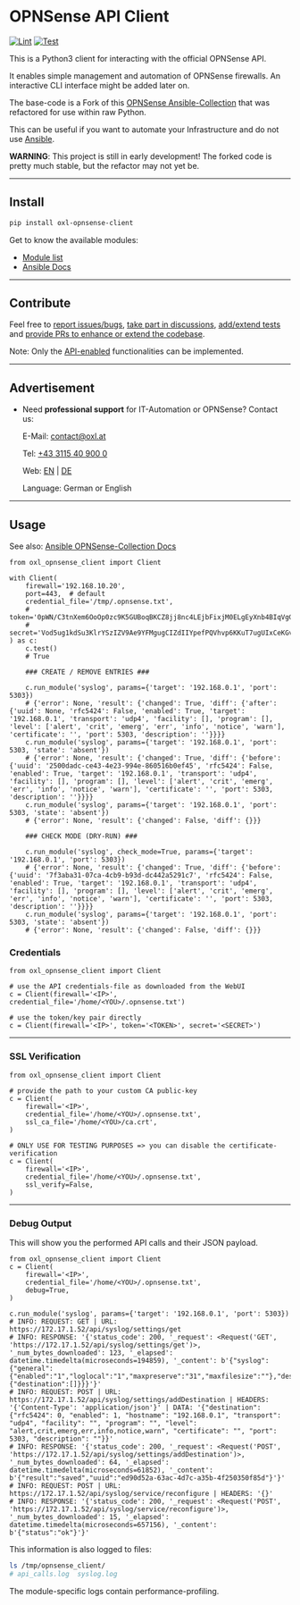 # OPNSense API Client

[![Lint](https://github.com/O-X-L/opnsense-api-client/actions/workflows/lint.yml/badge.svg)](https://github.com/O-X-L/opnsense-api-client/actions/workflows/lint.yml)
[![Test](https://github.com/O-X-L/opnsense-api-client/actions/workflows/unittest.yml/badge.svg)](https://github.com/O-X-L/opnsense-api-client/actions/workflows/unittest.yml)

This is a Python3 client for interacting with the official OPNSense API.

It enables simple management and automation of OPNSense firewalls. An interactive CLI interface might be added later on.

The base-code is a Fork of this [OPNSense Ansible-Collection](https://github.com/ansibleguy/collection_opnsense) that was refactored for use within raw Python.

This can be useful if you want to automate your Infrastructure and do not use [Ansible](https://www.ansible.com/how-ansible-works/).

**WARNING**: This project is still in early development! The forked code is pretty much stable, but the refactor may not yet be.

----

## Install

```bash
pip install oxl-opnsense-client
```

Get to know the available modules:

* [Module list](https://github.com/O-X-L/opnsense-api-client/tree/main/src/oxl_opnsense_client/plugins/modules)
* [Ansible Docs](https://opnsense.ansibleguy.net)

----

## Contribute

Feel free to [report issues/bugs](https://github.com/O-X-L/opnsense-api-client/issues), [take part in discussions](https://github.com/O-X-L/opnsense-api-client/discussions), [add/extend tests](https://github.com/O-X-L/opnsense-api-client/tree/latest/src/tests) and [provide PRs to enhance or extend the codebase](https://github.com/O-X-L/opnsense-api-client/pulls).

Note: Only the [API-enabled](https://docs.opnsense.org/development/api.html) functionalities can be implemented.

----

## Advertisement

* Need **professional support** for IT-Automation or OPNSense? Contact us:

  E-Mail: [contact@oxl.at](mailto:contact@oxl.at)

  Tel: [+43 3115 40 900 0](tel:+433115409000)

  Web: [EN](https://www.o-x-l.com) | [DE](https://www.oxl.at)

  Language: German or English

----

## Usage

See also: [Ansible OPNSense-Collection Docs](https://opnsense.ansibleguy.net/en/latest/usage/2_basic.html)

```python3
from oxl_opnsense_client import Client

with Client(
    firewall='192.168.10.20',
    port=443,  # default
    credential_file='/tmp/.opnsense.txt',
    # token='0pWN/C3tnXem6OoOp0zc9K5GUBoqBKCZ8jj8nc4LEjbFixjM0ELgEyXnb4BIqVgGNunuX0uLThblgp9Z',
    # secret='Vod5ug1kdSu3KlrYSzIZV9Ae9YFMgugCIZdIIYpefPQVhvp6KKuT7ugUIxCeKGvN6tj9uqduOzOzUlv',
) as c:
    c.test()
    # True

    ### CREATE / REMOVE ENTRIES ###
    
    c.run_module('syslog', params={'target': '192.168.0.1', 'port': 5303})
    # {'error': None, 'result': {'changed': True, 'diff': {'after': {'uuid': None, 'rfc5424': False, 'enabled': True, 'target': '192.168.0.1', 'transport': 'udp4', 'facility': [], 'program': [], 'level': ['alert', 'crit', 'emerg', 'err', 'info', 'notice', 'warn'], 'certificate': '', 'port': 5303, 'description': ''}}}}
    c.run_module('syslog', params={'target': '192.168.0.1', 'port': 5303, 'state': 'absent'})
    # {'error': None, 'result': {'changed': True, 'diff': {'before': {'uuid': '2500dadc-ce43-4e23-994e-860516b0ef45', 'rfc5424': False, 'enabled': True, 'target': '192.168.0.1', 'transport': 'udp4', 'facility': [], 'program': [], 'level': ['alert', 'crit', 'emerg', 'err', 'info', 'notice', 'warn'], 'certificate': '', 'port': 5303, 'description': ''}}}}
    c.run_module('syslog', params={'target': '192.168.0.1', 'port': 5303, 'state': 'absent'})
    # {'error': None, 'result': {'changed': False, 'diff': {}}}

    ### CHECK MODE (DRY-RUN) ###
    
    c.run_module('syslog', check_mode=True, params={'target': '192.168.0.1', 'port': 5303})
    # {'error': None, 'result': {'changed': True, 'diff': {'before': {'uuid': '7f3aba31-07ca-4cb9-b93d-dc442a5291c7', 'rfc5424': False, 'enabled': True, 'target': '192.168.0.1', 'transport': 'udp4', 'facility': [], 'program': [], 'level': ['alert', 'crit', 'emerg', 'err', 'info', 'notice', 'warn'], 'certificate': '', 'port': 5303, 'description': ''}}}}
    c.run_module('syslog', params={'target': '192.168.0.1', 'port': 5303, 'state': 'absent'})
    # {'error': None, 'result': {'changed': False, 'diff': {}}}
```


### Credentials

```python3
from oxl_opnsense_client import Client

# use the API credentials-file as downloaded from the WebUI
c = Client(firewall='<IP>', credential_file='/home/<YOU>/.opnsense.txt')

# use the token/key pair directly
c = Client(firewall='<IP>', token='<TOKEN>', secret='<SECRET>')
```

----

### SSL Verification

```python3
from oxl_opnsense_client import Client

# provide the path to your custom CA public-key
c = Client(
    firewall='<IP>',
    credential_file='/home/<YOU>/.opnsense.txt',
    ssl_ca_file='/home/<YOU>/ca.crt',
)

# ONLY USE FOR TESTING PURPOSES => you can disable the certificate-verification
c = Client(
    firewall='<IP>',
    credential_file='/home/<YOU>/.opnsense.txt',
    ssl_verify=False,
)
```

----

### Debug Output

This will show you the performed API calls and their JSON payload.

```python3
from oxl_opnsense_client import Client
c = Client(
    firewall='<IP>',
    credential_file='/home/<YOU>/.opnsense.txt',
    debug=True,
)

c.run_module('syslog', params={'target': '192.168.0.1', 'port': 5303})
# INFO: REQUEST: GET | URL: https://172.17.1.52/api/syslog/settings/get
# INFO: RESPONSE: '{'status_code': 200, '_request': <Request('GET', 'https://172.17.1.52/api/syslog/settings/get')>, '_num_bytes_downloaded': 123, '_elapsed': datetime.timedelta(microseconds=194859), '_content': b'{"syslog":{"general":{"enabled":"1","loglocal":"1","maxpreserve":"31","maxfilesize":""},"destinations":{"destination":[]}}}'}'
# INFO: REQUEST: POST | URL: https://172.17.1.52/api/syslog/settings/addDestination | HEADERS: '{'Content-Type': 'application/json'}' | DATA: '{"destination": {"rfc5424": 0, "enabled": 1, "hostname": "192.168.0.1", "transport": "udp4", "facility": "", "program": "", "level": "alert,crit,emerg,err,info,notice,warn", "certificate": "", "port": 5303, "description": ""}}'
# INFO: RESPONSE: '{'status_code': 200, '_request': <Request('POST', 'https://172.17.1.52/api/syslog/settings/addDestination')>, '_num_bytes_downloaded': 64, '_elapsed': datetime.timedelta(microseconds=61852), '_content': b'{"result":"saved","uuid":"ed90d52a-63ac-4d7c-a35b-4f250350f85d"}'}'
# INFO: REQUEST: POST | URL: https://172.17.1.52/api/syslog/service/reconfigure | HEADERS: '{}'
# INFO: RESPONSE: '{'status_code': 200, '_request': <Request('POST', 'https://172.17.1.52/api/syslog/service/reconfigure')>, '_num_bytes_downloaded': 15, '_elapsed': datetime.timedelta(microseconds=657156), '_content': b'{"status":"ok"}'}'
```

This information is also logged to files:

```bash
ls /tmp/opnsense_client/
# api_calls.log  syslog.log
```

The module-specific logs contain performance-profiling.
